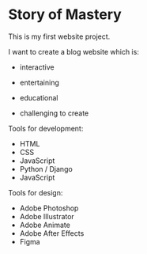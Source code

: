 # Story of Mastery

This is my first website project.

I want to create a blog website which is:

- interactive
- entertaining
- educational

- challenging to create

Tools for development:

- HTML
- CSS
- JavaScript
- Python / Django
- JavaScript

Tools for design:

- Adobe Photoshop
- Adobe Illustrator
- Adobe Animate
- Adobe After Effects
- Figma
